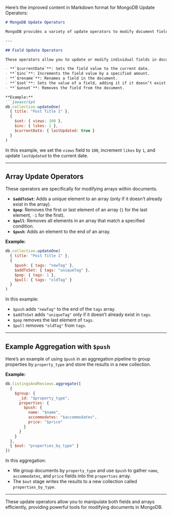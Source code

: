 Here’s the improved content in Markdown format for MongoDB Update Operators:

```markdown
# MongoDB Update Operators

MongoDB provides a variety of update operators to modify document fields and arrays during update operations. These operators are divided into categories based on their functionality.

---

## Field Update Operators

These operators allow you to update or modify individual fields in documents.

- **`$currentDate`**: Sets the field value to the current date.
- **`$inc`**: Increments the field value by a specified amount.
- **`$rename`**: Renames a field in the document.
- **`$set`**: Sets the value of a field, adding it if it doesn’t exist.
- **`$unset`**: Removes the field from the document.

**Example:**
```javascript
db.collection.updateOne(
  { title: "Post Title 1" },
  {
    $set: { views: 100 },
    $inc: { likes: 1 },
    $currentDate: { lastUpdated: true }
  }
)
```

In this example, we set the `views` field to `100`, increment `likes` by `1`, and update `lastUpdated` to the current date.

---

## Array Update Operators

These operators are specifically for modifying arrays within documents.

- **`$addToSet`**: Adds a unique element to an array (only if it doesn’t already exist in the array).
- **`$pop`**: Removes the first or last element of an array (`1` for the last element, `-1` for the first).
- **`$pull`**: Removes all elements in an array that match a specified condition.
- **`$push`**: Adds an element to the end of an array.

**Example:**
```javascript
db.collection.updateOne(
  { title: "Post Title 1" },
  {
    $push: { tags: "newTag" },
    $addToSet: { tags: "uniqueTag" },
    $pop: { tags: 1 },
    $pull: { tags: "oldTag" }
  }
)
```

In this example:
- `$push` adds `"newTag"` to the end of the `tags` array.
- `$addToSet` adds `"uniqueTag"` only if it doesn’t already exist in `tags`.
- `$pop` removes the last element of `tags`.
- `$pull` removes `"oldTag"` from `tags`.

---

## Example Aggregation with `$push`

Here’s an example of using `$push` in an aggregation pipeline to group properties by `property_type` and store the results in a new collection.

**Example:**
```javascript
db.listingsAndReviews.aggregate([
  {
    $group: {
      _id: "$property_type",
      properties: {
        $push: {
          name: "$name",
          accommodates: "$accommodates",
          price: "$price"
        }
      }
    }
  },
  { $out: "properties_by_type" }
])
```

In this aggregation:
- We group documents by `property_type` and use `$push` to gather `name`, `accommodates`, and `price` fields into the `properties` array.
- The `$out` stage writes the results to a new collection called `properties_by_type`.

---

These update operators allow you to manipulate both fields and arrays efficiently, providing powerful tools for modifying documents in MongoDB.
```